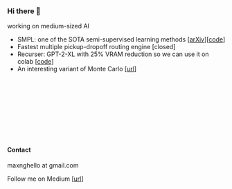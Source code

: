 ### Hi there 👋

<!--
**max-ng/max-ng** is a ✨ _special_ ✨ repository because its `README.md` (this file) appears on your GitHub profile.

Here are some ideas to get you started:

- 🔭 I’m currently working on ...
- 🌱 I’m currently learning ...
- 👯 I’m looking to collaborate on ...
- 🤔 I’m looking for help with ...
- 💬 Ask me about ...
- 📫 How to reach me: ...
- 😄 Pronouns: ...
- ⚡ Fun fact: ...
-->

working on medium-sized AI

- SMPL: one of the SOTA semi-supervised learning methods [[arXiv](https://arxiv.org/abs/2212.13420)][[code](https://github.com/max-ng/megaboost)]
- Fastest multiple pickup-dropoff routing engine [closed]
- Recurser: GPT-2-XL with 25% VRAM reduction so we can use it on colab [[code](https://github.com/max-ng/recurser)]
- An interesting variant of Monte Carlo [[url](https://medium.com/@data.scientist/solving-the-interesting-bytedance-interview-question-bb30b31cdf5)]



<br/><br/><br/><br/><br/><br/><br/><br/>



#### Contact
maxnghello at gmail.com

Follow me on Medium [[url](https://medium.com/@data.scientist)]
